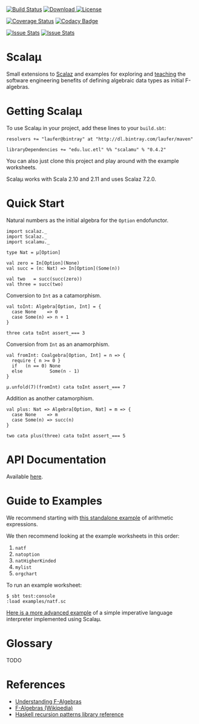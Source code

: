 [![Build Status](https://travis-ci.org/LoyolaChicagoCode/scalamu.svg)](https://travis-ci.org/LoyolaChicagoCode/scalamu)
[ ![Download](https://api.bintray.com/packages/laufer/maven/scalamu/images/download.svg) ](https://bintray.com/laufer/maven/scalamu/_latestVersion)
[![License](http://img.shields.io/:license-mit-blue.svg)](http://doge.mit-license.org)

[![Coverage Status](https://coveralls.io/repos/LoyolaChicagoCode/scalamu/badge.svg?branch=master)](https://coveralls.io/r/LoyolaChicagoCode/scalamu?branch=master)
[![Codacy Badge](https://www.codacy.com/project/badge/8996f07e06ad46019b85c351db66df77)](https://www.codacy.com/public/laufer/scalamu)

[![Issue Stats](http://issuestats.com/github/LoyolaChicagoCode/scalamu/badge/pr)](http://issuestats.com/github/LoyolaChicagoCode/scalamu)
[![Issue Stats](http://issuestats.com/github/LoyolaChicagoCode/scalamu/badge/issue)](http://issuestats.com/github/LoyolaChicagoCode/scalamu)


# Scalaµ

Small extensions to [Scalaz](http://github.com/scalaz/scalaz) and
examples for exploring and [teaching](lucproglangcourse.github.io)
the software engineering benefits of defining algebraic data types
as initial F-algebras.

# Getting Scalaµ

To use Scalaµ in your project, add these lines to your `build.sbt`:

    resolvers += "laufer@bintray" at "http://dl.bintray.com/laufer/maven"

    libraryDependencies += "edu.luc.etl" %% "scalamu" % "0.4.2"

You can also just clone this project and play around with the example
worksheets.

Scalaµ works with Scala 2.10 and 2.11 and uses Scalaz 7.2.0.

# Quick Start

Natural numbers as the initial algebra for the `Option` endofunctor.

    import scalaz._
    import Scalaz._
    import scalamu._

    type Nat = µ[Option]

    val zero = In[Option](None)
    val succ = (n: Nat) => In[Option](Some(n))

    val two   = succ(succ(zero))
    val three = succ(two)

Conversion to `Int` as a catamorphism.

    val toInt: Algebra[Option, Int] = {
      case None    => 0
      case Some(n) => n + 1
    }

    three cata toInt assert_=== 3

Conversion from `Int` as an anamorphism.

    val fromInt: Coalgebra[Option, Int] = n => {
      require { n >= 0 }
      if   (n == 0) None
      else          Some(n - 1)
    }

    µ.unfold(7)(fromInt) cata toInt assert_=== 7

Addition as another catamorphism.

    val plus: Nat => Algebra[Option, Nat] = m => {
      case None    => m
      case Some(n) => succ(n)
    }

    two cata plus(three) cata toInt assert_=== 5

# API Documentation

Available [here](http://loyolachicagocode.github.io/scalamu/doc/#scalamu.package).

# Guide to Examples

We recommend starting with
[this standalone example](https://github.com/LoyolaChicagoCode/expressions-algebraic-scala)
of arithmetic expressions.

We then recommend looking at the example worksheets in this order:

1. `natf`
1. `natoption`
1. `natHigherKinded`
1. `mylist`
1. `orgchart`

To run an example worksheet:

    $ sbt test:console
    :load examples/natf.sc

[Here is a more advanced example](https://github.com/LoyolaChicagoCode/simpleimperative-algebraic-scala)
of a simple imperative language interpreter implemented using Scalaµ.

# Glossary

TODO

# References

- [Understanding F-Algebras](https://www.fpcomplete.com/user/bartosz/understanding-algebras)
- [F-Algebras (Wikipedia)](http://en.wikipedia.org/wiki/F-algebra)
- [Haskell recursion patterns library reference](http://hackage.haskell.org/package/pointless-haskell-0.0.8/docs/Generics-Pointless-RecursionPatterns.html)
